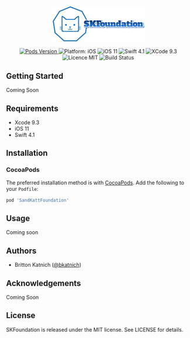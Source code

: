 <p align="center">
    <img width=50% src="https://github.com/bkatnich/iOS-SKFoundation/blob/master/media/SandKattLogo.png">
</p>

<p align="center">
    <a href="http://cocoapods.org/pods/SandKattFoundation">
        <img src="https://img.shields.io/cocoapods/v/SandKattFoundation.svg?style=flat"
             alt="Pods Version">
    </a>
    <img src="https://img.shields.io/badge/platform-iOS-brightgreen.svg" alt="Platform: iOS"/>
    <img src="https://img.shields.io/badge/iOS-11-brightgreen.svg" alt="iOS 11"/>
    <img src="https://img.shields.io/badge/Swift-4.1-brightgreen.svg" alt="Swift 4.1"/>
    <img src="https://img.shields.io/badge/Xcode-9.3-brightgreen.svg" alt="XCode 9.3"/>
    <img src="https://img.shields.io/badge/licence-MIT-blue.svg" alt="Licence MIT"/>
    <img src="https://travis-ci.org/bkatnich/iOS-SKFoundation.svg?branch=master" href="https://travis-ci.org/bkatnich/iOS-SKFoundation" alt="Build Status"/>
    
</p>


## Getting Started

Coming Soon


## Requirements

- Xcode 9.3
- iOS 11
- Swift 4.1


## Installation

### CocoaPods

The preferred installation method is with [CocoaPods](https://cocoapods.org). Add the following to your `Podfile`:

```ruby
pod 'SandKattFoundation'
```

## Usage

Coming soon


## Authors

- Britton Katnich ([@bkatnich](https://github.com/bkatnich))


## Acknowledgements

Coming Soon


## License

SKFoundation is released under the MIT license. See LICENSE for details.
